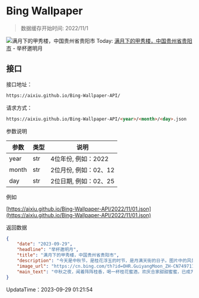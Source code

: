 # Bing Wallpaper

> 数据缓存开始时间: 2022/11/1

![满月下的甲秀楼，中国贵州省贵阳市](https://cn.bing.com/th?id=OHR.GuiyangMoon_ZH-CN7497119092_1920x1080.webp)
Today: [满月下的甲秀楼，中国贵州省贵阳市](https://cn.bing.com/th?id=OHR.GuiyangMoon_ZH-CN7497119092_1920x1080.webp) - 举杯邀明月

## 接口

接口地址：

```html
https://aixiu.github.io/Bing-Wallpaper-API/
```

请求方式：

```html
https://aixiu.github.io/Bing-Wallpaper-API/<year>/<month>/<day>.json
```

参数说明

| 参数 | 类型 | 说明 |
| - | - | - |
| year | str | 4位年份, 例如：2022 |
| month | str | 2位月份, 例如：02、12 |
| day | str | 2位日期, 例如：02、25 |

例如

[https://aixiu.github.io/Bing-Wallpaper-API/2022/11/01.json](https://aixiu.github.io/Bing-Wallpaper-API/2022/11/01.json)

返回数据

```json
{
    "date": "2023-09-29",
    "headline": "举杯邀明月",
    "title": "满月下的甲秀楼，中国贵州省贵阳市",
    "description": "今天是中秋节，是桂花浮玉的时节，是月满天街的日子。图片中的风景是位于中国贵州省贵阳市的甲秀楼，甲秀楼始建于明朝万历二十六年（1598年），取“科甲挺秀”之意，设有浮玉桥衔接两岸。此时满月映照了整个苍穹，夜空如洗，甲秀楼和周围的古建筑在明月与灯光的映衬下，投射在湖水中，颇有“书画一船烟外月，湖山十里镜中人”的意境。",
    "image_url": "https://cn.bing.com/th?id=OHR.GuiyangMoon_ZH-CN7497119092_1920x1080.webp",
    "main_text": "中秋之夜，闻着阵阵桂香，喝一杯桂花蜜酒，欢庆合家甜甜蜜蜜，已成为节日一种美的享受。到了现代，人们多是拿红酒代替。"
}
```

UpdataTime：2023-09-29 01:21:54
